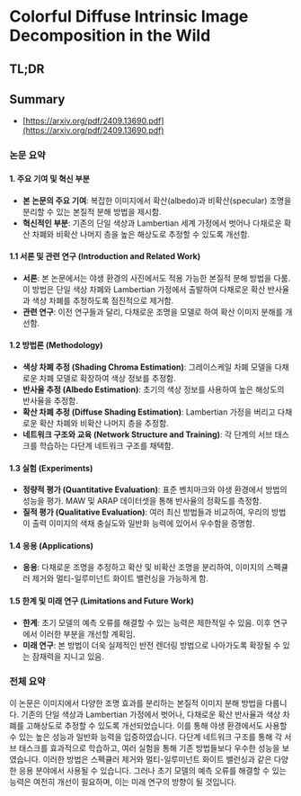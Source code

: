 # Colorful Diffuse Intrinsic Image Decomposition in the Wild
## TL;DR
## Summary
- [https://arxiv.org/pdf/2409.13690.pdf](https://arxiv.org/pdf/2409.13690.pdf)

### 논문 요약

#### 1. 주요 기여 및 혁신 부분
- **본 논문의 주요 기여**: 복잡한 이미지에서 확산(albedo)과 비확산(specular) 조명을 분리할 수 있는 본질적 분해 방법을 제시함.
- **혁신적인 부분**: 기존의 단일 색상과 Lambertian 세계 가정에서 벗어나 다채로운 확산 차폐와 비확산 나머지 층을 높은 해상도로 추정할 수 있도록 개선함.

#### 1.1 서론 및 관련 연구 (Introduction and Related Work)
- **서론**: 본 논문에서는 야생 환경의 사진에서도 적용 가능한 본질적 분해 방법을 다룸. 이 방법은 단일 색상 차폐와 Lambertian 가정에서 출발하여 다채로운 확산 반사율과 색상 차폐를 추정하도록 점진적으로 제거함.
- **관련 연구**: 이전 연구들과 달리, 다채로운 조명을 모델로 하여 확산 이미지 분해를 개선함.

#### 1.2 방법론 (Methodology)
- **색상 차폐 추정 (Shading Chroma Estimation)**: 그레이스케일 차폐 모델을 다채로운 차폐 모델로 확장하여 색상 정보를 추정함.
- **반사율 추정 (Albedo Estimation)**: 초기의 색상 정보를 사용하여 높은 해상도의 반사율을 추정함.
- **확산 차폐 추정 (Diffuse Shading Estimation)**: Lambertian 가정을 버리고 다채로운 확산 차폐와 비확산 나머지 층을 추정함.
- **네트워크 구조와 교육 (Network Structure and Training)**: 각 단계의 서브 태스크를 학습하는 다단계 네트워크 구조를 채택함.

#### 1.3 실험 (Experiments)
- **정량적 평가 (Quantitative Evaluation)**: 표준 벤치마크와 야생 환경에서 방법의 성능을 평가. MAW 및 ARAP 데이터셋을 통해 반사율의 정확도를 측정함.
- **질적 평가 (Qualitative Evaluation)**: 여러 최신 방법들과 비교하여, 우리의 방법이 출력 이미지의 색채 충실도와 일반화 능력에 있어서 우수함을 증명함.

#### 1.4 응용 (Applications)
- **응용**: 다채로운 조명을 추정하고 확산 및 비확산 조명을 분리하여, 이미지의 스펙큘러 제거와 멀티-일루미넌트 화이트 밸런싱을 가능하게 함.

#### 1.5 한계 및 미래 연구 (Limitations and Future Work)
- **한계**: 초기 모델의 예측 오류를 해결할 수 있는 능력은 제한적일 수 있음. 이후 연구에서 이러한 부분을 개선할 계획임.
- **미래 연구**: 본 방법이 더욱 실제적인 반전 렌더링 방법으로 나아가도록 확장될 수 있는 잠재력을 지니고 있음.

### 전체 요약
이 논문은 이미지에서 다양한 조명 효과를 분리하는 본질적 이미지 분해 방법을 다룹니다. 기존의 단일 색상과 Lambertian 가정에서 벗어나, 다채로운 확산 반사율과 색상 차폐를 고해상도로 추정할 수 있도록 개선되었습니다. 이를 통해 야생 환경에서도 사용할 수 있는 높은 성능과 일반화 능력을 입증하였습니다. 다단계 네트워크 구조를 통해 각 서브 태스크를 효과적으로 학습하고, 여러 실험을 통해 기존 방법들보다 우수한 성능을 보였습니다. 이러한 방법은 스펙큘러 제거와 멀티-일루미넌트 화이트 밸런싱과 같은 다양한 응용 분야에서 사용될 수 있습니다. 그러나 초기 모델의 예측 오류를 해결할 수 있는 능력은 여전히 개선이 필요하며, 이는 미래 연구의 방향이 될 것입니다.